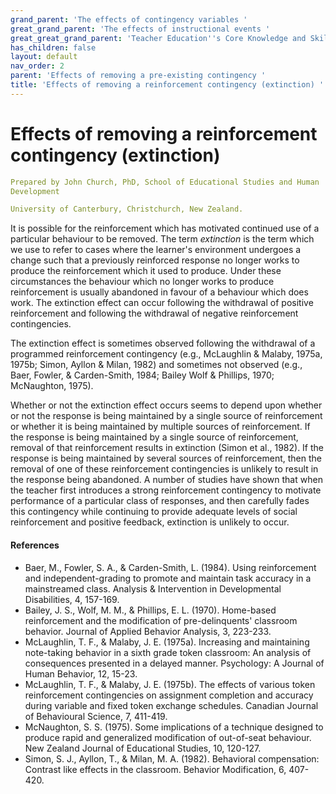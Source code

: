 ```yaml
---
grand_parent: 'The effects of contingency variables '
great_grand_parent: 'The effects of instructional events '
great_great_grand_parent: 'Teacher Education''s Core Knowledge and Skills.'
has_children: false
layout: default
nav_order: 2
parent: 'Effects of removing a pre-existing contingency '
title: 'Effects of removing a reinforcement contingency (extinction) '
---
```

# Effects of removing a reinforcement contingency (extinction)


```yaml
Prepared by John Church, PhD, School of Educational Studies and Human
Development

University of Canterbury, Christchurch, New Zealand.
```


It is possible for the reinforcement which has motivated continued use
of a particular behaviour to be removed. The term *extinction* is the
term which we use to refer to cases where the learner's environment
undergoes a change such that a previously reinforced response no longer
works to produce the reinforcement which it used to produce. Under these
circumstances the behaviour which no longer works to produce
reinforcement is usually abandoned in favour of a behaviour which does
work. The extinction effect can occur following the withdrawal of
positive reinforcement and following the withdrawal of negative
reinforcement contingencies.

The extinction effect is sometimes observed following the withdrawal of
a programmed reinforcement contingency (e.g., McLaughlin & Malaby,
1975a, 1975b; Simon, Ayllon & Milan, 1982) and sometimes not observed
(e.g., Baer, Fowler, & Carden-Smith, 1984; Bailey Wolf & Phillips, 1970;
McNaughton, 1975).

Whether or not the extinction effect occurs seems to depend upon whether
or not the response is being maintained by a single source of
reinforcement or whether it is being maintained by multiple sources of
reinforcement. If the response is being maintained by a single source of
reinforcement, removal of that reinforcement results in extinction
(Simon et al., 1982). If the response is being maintained by several
sources of reinforcement, then the removal of one of these reinforcement
contingencies is unlikely to result in the response being abandoned. A
number of studies have shown that when the teacher first introduces a
strong reinforcement contingency to motivate performance of a particular
class of responses, and then carefully fades this contingency while
continuing to provide adequate levels of social reinforcement and
positive feedback, extinction is unlikely to occur.


#### References

-   Baer, M., Fowler, S. A., & Carden-Smith, L. (1984). Using
    reinforcement and independent-grading to promote and maintain task
    accuracy in a mainstreamed class. Analysis & Intervention in
    Developmental Disabilities, 4, 157-169.
-   Bailey, J. S., Wolf, M. M., & Phillips, E. L. (1970). Home-based
    reinforcement and the modification of pre-delinquents\' classroom
    behavior. Journal of Applied Behavior Analysis, 3, 223-233.
-   McLaughlin, T. F., & Malaby, J. E. (1975a). Increasing and
    maintaining note-taking behavior in a sixth grade token classroom:
    An analysis of consequences presented in a delayed manner.
    Psychology: A Journal of Human Behavior, 12, 15-23.
-   McLaughlin, T. F., & Malaby, J. E. (1975b). The effects of various
    token reinforcement contingencies on assignment completion and
    accuracy during variable and fixed token exchange schedules.
    Canadian Journal of Behavioural Science, 7, 411-419.
-   McNaughton, S. S. (1975). Some implications of a technique designed
    to produce rapid and generalized modification of out-of-seat
    behaviour. New Zealand Journal of Educational Studies, 10, 120-127.
-   Simon, S. J., Ayllon, T., & Milan, M. A. (1982). Behavioral
    compensation: Contrast like effects in the classroom. Behavior
    Modification, 6, 407-420.

